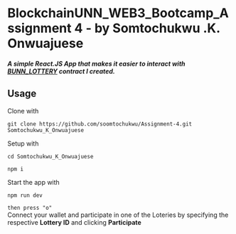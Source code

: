 # BlockchainUNN_WEB3_Bootcamp_Assignment 4 - by Somtochukwu .K. Onwuajuese
##### A simple React.JS App that makes it easier to interact with <a href="https://sepolia.etherscan.io/address/0x6094ccab2a4e2acb515a3f77bed9c2699fbe9107#code" target="blanc">BUNN_LOTTERY</a> contract I created.

## Usage
Clone with 
```shell 
git clone https://github.com/soomtochukwu/Assignment-4.git Somtochukwu_K_Onwuajuese
```

Setup with 
```shell
cd Somtochukwu_K_Onwuajuese
```
```shell
npm i
```
 
Start the app with 
```shell 
npm run dev
``` 
<code>then press "o"</code>
<br>
Connect your wallet and participate in one of the Loteries by specifying the respective <strong>Lottery ID</strong> and clicking <strong>Participate</strong>
